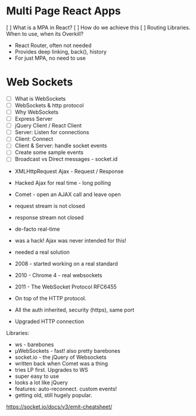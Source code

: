 # Multi Page React Apps
[ ] What is a MPA in React?
[ ] How do we achieve this
[ ] Routing Libraries.  When to use, when its Overkill?
 - React Router, often not needed
 - Provides deep linking, back(), history
 - For just MPA, no need to use

# Web Sockets
- [ ] What is WebSockets
- [ ] WebSockets & http protocol
- [ ] Why WebSockets
- [ ] Express Server
- [ ] jQuery Client / React Client
- [ ] Server: Listen for connections
- [ ] Client: Connect
- [ ] Client & Server: handle socket events
- [ ] Create some sample events
- [ ] Broadcast vs Direct messages - socket.id

- XMLHttpRequest  Ajax - Request / Response
- Hacked Ajax for real time - long polling
- Comet - open an AJAX call and leave open
- request stream is not closed
- response stream not closed
- de-facto real-time
- was a hack! Ajax was never intended for this!
- needed a real solution

- 2008 - started working on a real standard
- 2010 - Chrome 4 - real websockets
- 2011 - The WebSocket Protocol RFC6455

- On top of the HTTP protocol.
- All the auth inherited, security (https), same port
- Upgraded HTTP connection

Libraries:
- ws - barebones
- μWebSockets - fast! also pretty barebones
- socket.io - the jQuery of Websockets
 - written back when Comet was a thing
 - tries LP first. Upgrades to WS
 - super easy to use
 - looks a lot like jQuery
 - features: auto-reconnect. custom events!
 - getting old, still hugely popular.

https://socket.io/docs/v3/emit-cheatsheet/